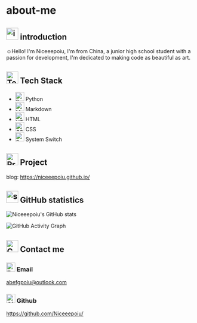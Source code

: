 # about-me

## <img src="https://cdn-icons-png.flaticon.com/512/14562/14562320.png" alt="introduction" width="32" height="32"> introduction

☺️Hello! I'm Niceeepoiu, I'm from China, a junior high school student with a passion for development, I'm dedicated to making code as beautiful as art.

## <img src="https://cdn-icons-png.flaticon.com/512/14466/14466854.png" alt="Tech Stack" width="32" height="32"> Tech Stack

- <img src="https://cdn-icons-png.flaticon.com/512/5968/5968350.png" alt="Python" width="24" height="24"> Python
- <img src="https://cdn-icons-png.flaticon.com/512/9755/9755739.png" alt="Markdown" width="24" height="24"> Markdown
- <img src="https://cdn-icons-png.flaticon.com/512/1051/1051277.png" alt="HTML" width="24" height="24"> HTML
- <img src="https://cdn-icons-png.flaticon.com/512/732/732190.png" alt="CSS" width="24" height="24"> CSS
- <img src="https://cdn-icons-png.flaticon.com/512/3686/3686918.png" alt="System Switch" width="24" height="24"> System Switch

## <img src="https://cdn-icons-png.flaticon.com/512/4997/4997543.png" alt="Project" width="32" height="32"> Project

blog: https://niceeepoiu.github.io/

## <img src="https://cdn-icons-png.flaticon.com/512/8140/8140174.png" alt="statistics" width="32" height="32"> GitHub statistics

![Niceeepoiu's GitHub stats](https://github-readme-stats.vercel.app/api?username=Niceeepoiu&show_icons=true&theme=default)

![GitHub Activity Graph](https://github-readme-activity-graph.vercel.app/graph?username=Niceeepoiu&theme=minimal)

##  <img src="https://cdn-icons-png.flaticon.com/512/3177/3177440.png" alt="Contact" width="32" height="32"> Contact me

###  <img src="https://cdn-icons-png.flaticon.com/512/9068/9068877.png" alt="Email" width="24" height="24"> Email
abefgpoiu@outlook.com

### <img src="https://cdn-icons-png.flaticon.com/512/2111/2111432.png" alt="Github" width="24" height="24"> Github
https://github.com/Niceeepoiu/
